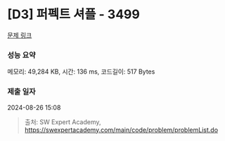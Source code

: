 # [D3] 퍼펙트 셔플 - 3499 

[문제 링크](https://swexpertacademy.com/main/code/problem/problemDetail.do?contestProbId=AWGsRbk6AQIDFAVW) 

### 성능 요약

메모리: 49,284 KB, 시간: 136 ms, 코드길이: 517 Bytes

### 제출 일자

2024-08-26 15:08



> 출처: SW Expert Academy, https://swexpertacademy.com/main/code/problem/problemList.do